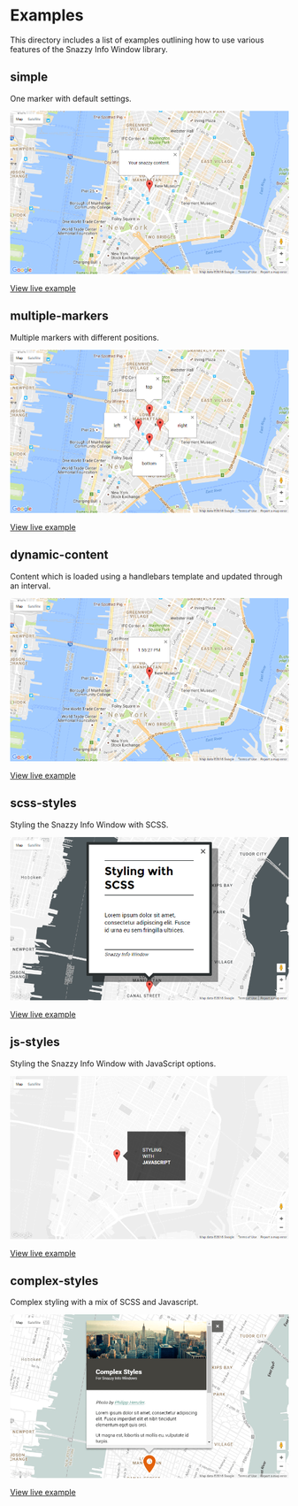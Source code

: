 # Examples

This directory includes a list of examples outlining how to use various features
of the Snazzy Info Window library.

## simple

One marker with default settings.

![Screenshot][simple-screenshot]

[View live example][simple]

[simple-screenshot]: simple/screenshot.png "Simple Example Screenshot"
[simple]: https://rawgit.com/atmist/snazzy-info-window/master/examples/simple/index.html

## multiple-markers

Multiple markers with different positions.

![Screenshot][multiple-screenshot]

[View live example][multiple]

[multiple-screenshot]: multiple-markers/screenshot.png "Multiple Markers Screenshot"
[multiple]: https://rawgit.com/atmist/snazzy-info-window/master/examples/multiple-markers/index.html

## dynamic-content

Content which is loaded using a handlebars template and updated through an interval.

![Screenshot][dynamic-content-screenshot]

[View live example][dynamic-content]

[dynamic-content-screenshot]: dynamic-content/screenshot.png "Dynamic Content Screenshot"
[dynamic-content]: https://rawgit.com/atmist/snazzy-info-window/master/examples/dynamic-content/index.html

## scss-styles

Styling the Snazzy Info Window with SCSS.

![Screenshot][scss-styles-screenshot]

[View live example][scss-styles]

[scss-styles-screenshot]: scss-styles/screenshot.png "SCSS Styles Screenshot"
[scss-styles]: https://rawgit.com/atmist/snazzy-info-window/master/examples/scss-styles/index.html

## js-styles

Styling the Snazzy Info Window with JavaScript options.

![Screenshot][js-styles-screenshot]

[View live example][js-styles]

[js-styles-screenshot]: js-styles/screenshot.png "JavaScript Options Screenshot"
[js-styles]: https://rawgit.com/atmist/snazzy-info-window/master/examples/js-styles/index.html

## complex-styles

Complex styling with a mix of SCSS and Javascript.

![Screenshot][complex-styles-screenshot]

[View live example][complex-styles]

[complex-styles-screenshot]: complex-styles/screenshot.png "JavaScript Options Screenshot"
[complex-styles]: https://rawgit.com/atmist/snazzy-info-window/master/examples/complex-styles/index.html
